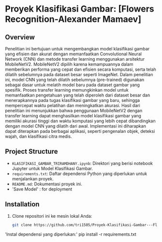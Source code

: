 # Proyek Klasifikasi Gambar: [Flowers Recognition-Alexander Mamaev]
## Overview
Penelitian ini bertujuan untuk mengembangkan model klasifikasi gambar yang efisien dan akurat dengan memanfaatkan Convolutional Neural Network (CNN) dan metode transfer learning menggunakan arsitektur MobileNetV2. MobileNetV2 dipilih karena kemampuannya dalam memberikan performa yang cepat dan efisien secara komputasi, serta telah dilatih sebelumnya pada dataset besar seperti ImageNet.  Dalam penelitian ini, model CNN yang telah dilatih sebelumnya (pre-trained) digunakan sebagai dasar untuk melatih model baru pada dataset gambar yang spesifik. Proses transfer learning memungkinkan model untuk memanfaatkan pengetahuan yang telah diperoleh dari dataset besar dan menerapkannya pada tugas klasifikasi gambar yang baru, sehingga mempercepat waktu pelatihan dan meningkatkan akurasi.  Hasil dari penelitian ini menunjukkan bahwa penggunaan MobileNetV2 dengan transfer learning dapat menghasilkan model klasifikasi gambar yang memiliki akurasi tinggi dan waktu komputasi yang lebih cepat dibandingkan dengan model CNN yang dilatih dari awal. Implementasi ini diharapkan dapat diterapkan pada berbagai aplikasi, seperti pengenalan objek, deteksi wajah, dan klasifikasi citra medis.

## Project Structure
- `KLASIFIKASI_GAMBAR_TRIRAMDHANY.ipynb`: Direktori yang berisi notebook Jupyter untuk Model Klasifikasi Gambar.
- `requirements.txt`: Daftar dependensi Python yang diperlukan untuk menjalankan proyek.
- `README.md`: Dokumentasi proyek ini.
- 'Save Model' : for deployment
  

## Installation
1. Clone repositori ini ke mesin lokal Anda:
   ```bash
   git clone https://github.com/tri1505/Proyek-Klasifikasi-Gambar---Flowers-Recognition-Alexander-Mamaev-.git
   
'Instal dependensi yang diperlukan:'
pip install -r requirements.txt

